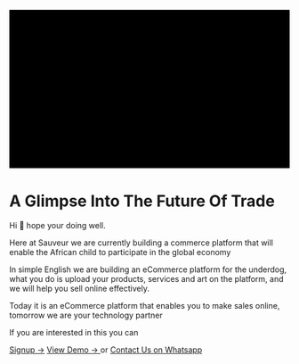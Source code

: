 
![Alt text](../public/index.png)

# A Glimpse Into The Future Of Trade

Hi 👋 hope your doing well.
   
Here at Sauveur we are currently building a commerce platform that will enable the African child to participate in the global economy

In simple English we are building an eCommerce platform for the underdog, what you do is upload your products, services and art on the platform, and we will help you sell online effectively.

Today it is an eCommerce platform that enables you to make sales online, tomorrow we are your technology partner

If you are interested in this you can

[Signup ->](/app/register)
[View Demo -> ](/umuzi#demo") or
[Contact Us on Whatsapp ](https://api.whatsapp.com/message/7ZTSQS5MUWF6I1?autoload=1&app_absent=0)
      